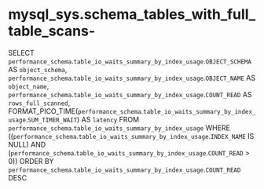 # mysql_sys.schema_tables_with_full_table_scans-

SELECT 
    `performance_schema`.`table_io_waits_summary_by_index_usage`.`OBJECT_SCHEMA` AS `object_schema`,
    `performance_schema`.`table_io_waits_summary_by_index_usage`.`OBJECT_NAME` AS `object_name`,
    `performance_schema`.`table_io_waits_summary_by_index_usage`.`COUNT_READ` AS `rows_full_scanned`,
    FORMAT_PICO_TIME(`performance_schema`.`table_io_waits_summary_by_index_usage`.`SUM_TIMER_WAIT`) AS `latency`
FROM
    `performance_schema`.`table_io_waits_summary_by_index_usage`
WHERE
    ((`performance_schema`.`table_io_waits_summary_by_index_usage`.`INDEX_NAME` IS NULL)
        AND (`performance_schema`.`table_io_waits_summary_by_index_usage`.`COUNT_READ` > 0))
ORDER BY `performance_schema`.`table_io_waits_summary_by_index_usage`.`COUNT_READ` DESC
